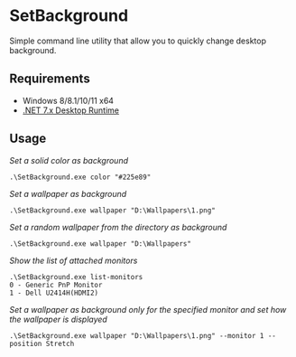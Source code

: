 # SetBackground

Simple command line utility that allow you to quickly change desktop background.

## Requirements

- Windows 8/8.1/10/11 x64
- [.NET 7.x Desktop Runtime](https://dotnet.microsoft.com/en-us/download/dotnet/7.0)

## Usage

_Set a solid color as background_
```
.\SetBackground.exe color "#225e89"

```
_Set a wallpaper as background_
```
.\SetBackground.exe wallpaper "D:\Wallpapers\1.png"
```

_Set a random wallpaper from the directory as background_
```
.\SetBackground.exe wallpaper "D:\Wallpapers"
```

_Show the list of attached monitors_
```
.\SetBackground.exe list-monitors
0 - Generic PnP Monitor
1 - Dell U2414H(HDMI2)
```

_Set a wallpaper as background only for the specified monitor and set how the wallpaper is displayed_
```
.\SetBackground.exe wallpaper "D:\Wallpapers\1.png" --monitor 1 --position Stretch
```